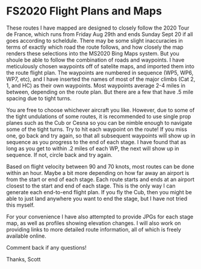 # FS2020 Flight Plans and Maps

These routes I have mapped are designed to closely follow the 2020 Tour de France, which runs from Friday Aug 29th and ends Sunday Sept 20 if all goes according to scheldule. There may be some slight inaccuracies in terms of exactly which road the route follows, and how closely the map renders these selections into the MS2020 Bing Maps system. But you shoule be able to follow the combination of roads and waypoints. I have meticulously chosen waypoints off of satelite maps, and imported them into the route flight plan. The waypoints are numbered in sequence (WP5, WP6, WP7, etc), and I have inserted the names of most of the major climbs (Cat 2, 1, and HC) as their own waypoints. Most waypoints average 2-4 miles in between, depending on the route plan. But there are a few that have .5 mile spacing due to tight turns. 

You are free to choose whichever aircraft you like. However, due to some of the tight undulations of some routes, it is recommended to use single prop planes such as the Cub or Cesna so you can be nimble enough to navigate some of the tight turns. Try to hit each waypoint on the route! If you miss one, go back and try again, so that all subsequent waypoints will show up in sequence as you progress to the end of each stage. I have found that as long as you get to within .2 miles of each WP, the next will show up in sequence. If not, circle back and try again. 

Based on flight velocity between 90 and 70 knots, most routes can be done within an hour. Maybe a bit more depending on how far away an airport is from the start or end of each stage. Each route starts and ends at an airport closest to the start and end of each stage. This is the only way I can generate each end-to-end flight plan. If you fly the Cub, then you might be able to just land anywhere you want to end the stage, but I have not tried this myself.  

For your convenience I have also attempted to provide JPGs for each stage map, as well as profiles showing elevation changes. I will also work on providing links to more detailed route information, all of which is freely available online. 

Comment back if any questions! 

Thanks,
Scott
